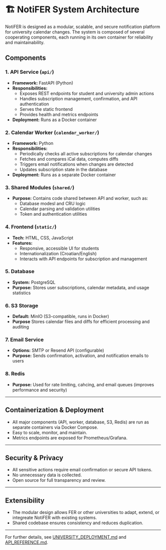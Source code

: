 # 🏗️ NotiFER System Architecture

NotiFER is designed as a modular, scalable, and secure notification platform for university calendar changes.
The system is composed of several cooperating components, each running in its own container for reliability and maintainability.

## Components

### 1. **API Service (`api/`)**

- **Framework:** FastAPI (Python)
- **Responsibilities:**
  - Exposes REST endpoints for student and university admin actions
  - Handles subscription management, confirmation, and API authentication
  - Serves the static frontend
  - Provides health and metrics endpoints
- **Deployment:** Runs as a Docker container

### 2. **Calendar Worker (`calendar_worker/`)**

- **Framework:** Python
- **Responsibilities:**
  - Periodically checks all active subscriptions for calendar changes
  - Fetches and compares iCal data, computes diffs
  - Triggers email notifications when changes are detected
  - Updates subscription state in the database
- **Deployment:** Runs as a separate Docker container

### 3. **Shared Modules (`shared/`)**

- **Purpose:**
  Contains code shared between API and worker, such as:
  - Database modesl and CRU logic
  - Calendar parsing and validation utilities
  - Token and authentication utilities

### 4. **Frontend (`static/`)**

- **Tech:** HTML, CSS, JavaScript
- **Features:**
  - Responsive, accessible UI for students
  - Internationalization (Croatian/English)
  - Interacts with API endpoints for subscription and management

### 5. **Database**

- **System:** PostgreSQL
- **Purpose:** Stores user subscriptions, calendar metadata, and usage statistics

### 6. **S3 Storage**

- **Default:** MinIO (S3-compatible, runs in Docker)
- **Purpose** Stores calendar files and diffs for efficient processing and auditing

### 7. **Email Service**

- **Options:** SMTP or Resend API (configurable)
- **Purpose:** Sends confirmation, activation, and notification emails to users

### 8. **Redis**

- **Purpose:** Used for rate limiting, cahcing, and email queues (improves performance and security)

---

## Containerization & Deployment

- All major components (API, worker, database, S3, Redis) are run as separate containers via Docker Compose.
- Easy to scale, monitor, and maintain.
- Metrics endpoints are exposed for Prometheus/Grafana.

---

## Security & Privacy

- All sensitive actions require email confirmation or secure API tokens.
- No unnecessary data is collected.
- Open source for full transparency and review.

---

## Extensibility

- The modular design allows FER or other universities to adapt, extend, or integreate NotiFER with existing systems.
- Shared codebase ensures consistency and reduces duplication.

---

For further details, see [UNIVERSITY_DEPLOYMENT.md](UNIVERSITY_DEPLOYMENT.md) and [API_REFERENCE.md](API_REFERENCE.md).

